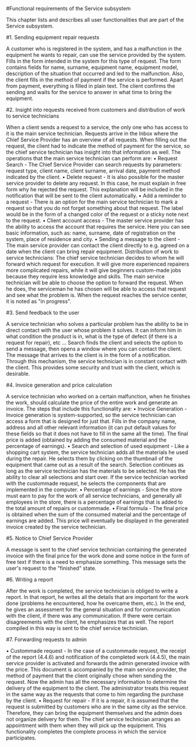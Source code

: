 #Functional requirements of the Service subsystem

This chapter lists and describes all user functionalities that are part of the Service subsystem.

#1. Sending equipment repair requests

A customer who is registered in the system, and has a malfunction in the equipment he wants to repair, can use the service provided by the system. Fills in the form intended in the system for this type of request. The form contains fields for name, surname, equipment name, equipment model, description of the situation that occurred and led to the malfunction. Also, the client fills in the method of payment if the service is performed. Apart from payment, everything is filled in plain text. The client confirms the sending and waits for the service to answer in what time to bring the equipment.

#2. Insight into requests received from customers and distribution of work to service technicians

When a client sends a request to a service, the only one who has access to it is the main service technician. Requests arrive in the Inbox where the Chief Service Provider has an overview of all requests. When filling out the request, the client had to indicate the method of payment for the service, so the chief service technician has insight into that information as well.
The operations that the main service technician can perform are:
• Request Search - The Chief Service Provider can search requests by parameters: request type, client name, client surname, arrival date, payment method indicated by the client.
• Delete request - It is also possible for the master service provider to delete any request. In this case, he must explain in free form why he rejected the request. This explanation will be included in the notification that will be sent to the client automatically.
• Add a reminder to a request - There is an option for the main service technician to mark a request so that you do not forget something about that request. The label would be in the form of a changed color of the request or a sticky note next to the request.
• Client account access - The master service provider has the ability to access the account that requires the service. Here you can see basic information, such as: name, surname, date of registration on the system, place of residence and city.
• Sending a message to the client - The main service provider can contact the client directly to e.g. agreed on a date when the client can bring repair equipment.
Distribution of work to service technicians:
The chief service technician decides to whom he will forward which request for execution. It will give more experienced repairers more complicated repairs, while it will give beginners custom-made jobs because they require less knowledge and skills. The main service technician will be able to choose the option to forward the request. When he does, the serviceman he has chosen will be able to access that request and see what the problem is. When the request reaches the service center, it is noted as "in progress".

#3. Send feedback to the user

A service technician who solves a particular problem has the ability to be in direct contact with the user whose problem it solves. It can inform him in what condition the product is in, what is the type of defect (if there is a request for repair), etc ... Search finds the client and selects the option to send a message, then opens a window where you can contact the client. The message that arrives to the client is in the form of a notification. Through this mechanism, the service technician is in constant contact with the client. This provides some security and trust with the client, which is desirable.

#4. Invoice generation and price calculation

A service technician who worked on a certain malfunction, when he finishes the work, should calculate the price of the entire work and generate an invoice. The steps that include this functionality are:
• Invoice Generation - Invoice generation is system-supported, so the service technician can access a form that is designed for just that. Fills in the company name, address and all other relevant information (it can put default values ​​for these fields so that it does not have to fill in the same all the time). The final price is added (obtained by adding the consumed material and the percentage of earnings).
• Search and selection of used equipment - Like a shopping cart system, the service technician adds all the materials he used during the repair. He selects them by clicking on the thumbnail of the equipment that came out as a result of the search. Selection continues as long as the service technician has the materials to be selected. He has the ability to clear all selections and start over. If the service technician worked with the custommade request, he selects the components that are implemented in the computer.
• Percentage of earnings - Since the store must earn to pay for the work of all service technicians, and generally all employees in the store, there is a percentage of earnings that is added to the total amount of repairs or custommade.
• Final formula - The final price is obtained when the sum of the consumed material and the percentage of earnings are added. This price will eventually be displayed in the generated invoice created by the service technician.

#5. Notice to Chief Service Provider

A message is sent to the chief service technician containing the generated invoice with the final price for the work done and some notice in the form of free text if there is a need to emphasize something. This message sets the user's request to the "finished" state.

#6. Writing a report

After the work is completed, the service technician is obliged to write a report. In that report, he writes all the details that are important for the work done (problems he encountered, how he overcame them, etc.).
In the end, he gives an assessment for the general situation and for communication with the client, if there was any communication. If there were certain disagreements with the client, he emphasizes that as well.
The report compiled in this way is sent to the chief service technician.

#7. Forwarding requests to admin

• Custommade request - In the case of a custommade request, the receipt of the report (4.4.6) and notification of the completed work (4.4.5), the main service provider is activated and forwards the admin generated invoice with the price. This document is accompanied by the main service provider, the method of payment that the client originally chose when sending the request. Now the admin has all the necessary information to determine the delivery of the equipment to the client. The administrator treats this request in the same way as the requests that come to him regarding the purchase by the client.
• Request for repair - If it is a repair, it is assumed that the request is submitted by customers who are in the same city as the service. Therefore, they can bring the equipment themselves and the admin does not organize delivery for them. The chief service technician arranges an appointment with them when they will pick up the equipment.
This functionality completes the complete process in which the service participates.